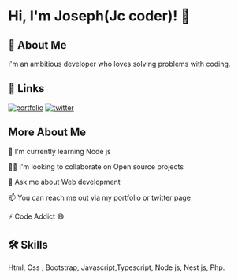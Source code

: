 # Hi, I'm Joseph(Jc coder)! 👋


## 🚀 About Me

I'm an ambitious developer who loves solving problems with coding.



## 🔗 Links
[![portfolio](https://img.shields.io/badge/my_portfolio-000?style=for-the-badge&logo=ko-fi&logoColor=white)](https://jc-coder.vercel.app/)
[![twitter](https://img.shields.io/badge/twitter-1DA1F2?style=for-the-badge&logo=twitter&logoColor=white)](https://twitter.com/jc_coder1)

## More About Me

🧠 I'm currently learning Node js

👯‍♀️ I'm looking to collaborate on Open source projects

💬 Ask me about Web development

📫 You can reach me out via my portfolio or twitter page

⚡️ Code Addict 😄 


## 🛠 Skills
Html, Css , Bootstrap, Javascript,Typescript, Node js, Nest js, Php.

